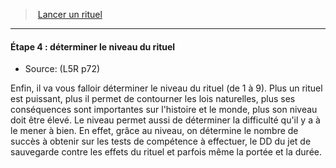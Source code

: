﻿---
!GenericItem
Name: 'Étape 4 : déterminer le niveau du rituel'
Source: (L5R p72)
Id: l5r_rituals_hd.md#Étape-4--déterminer-le-niveau-du-rituel
ParentLink: l5r_rituals_hd.md#lancer-un-rituel
ParentName: Lancer un rituel
NameLevel: 4
Attributes: {}
AttributesDictionary: >+
  {}

---
> [Lancer un rituel](hd_l5r_rituals.md)

---

#### Étape 4 : déterminer le niveau du rituel

- Source: (L5R p72)

Enfin, il va vous falloir déterminer le niveau du rituel (de 1 à 9). Plus un rituel est puissant, plus il permet de contourner les lois naturelles, plus ses conséquences sont importantes sur l'histoire et le monde, plus son niveau doit être élevé. Le niveau permet aussi de déterminer la difficulté qu'il y a à le mener à bien. En effet, grâce au niveau, on détermine le nombre de succès à obtenir sur les tests de compétence à effectuer, le DD du jet de sauvegarde contre les effets du rituel et parfois même la portée et la durée.

